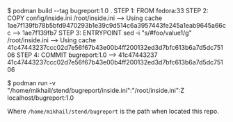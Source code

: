 $ podman build --tag bugreport:1.0 .
STEP 1: FROM fedora:33
STEP 2: COPY config/inside.ini /root/inside.ini
--> Using cache 1ae7f139fb78b5bfd9470293b1e39c9d514c6a3957443fe245a1eab9645a66cc
--> 1ae7f139fb7
STEP 3: ENTRYPOINT sed -i "s/#foo/value1/g" /root/inside.ini
--> Using cache 41c47443237ccc02d7e56f67b43e00b4ff200132ed3d7bfc613b6a7d5dc75106
STEP 4: COMMIT bugreport:1.0
--> 41c47443237
41c47443237ccc02d7e56f67b43e00b4ff200132ed3d7bfc613b6a7d5dc75106

$ podman run  -v "/home/mikhail/stend/bugreport/inside.ini":"/root/inside.ini":Z localhost/bugreport:1.0

Where  `/home/mikhail/stend/bugreport` is the path when located this repo.
